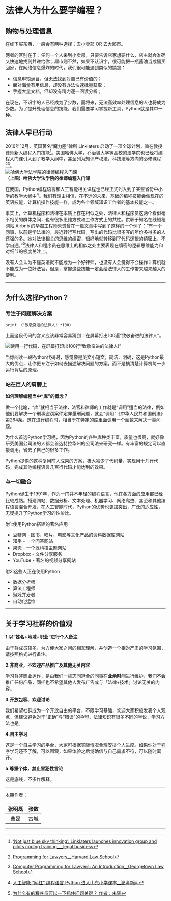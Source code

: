 # 法律人为什么要学编程？

## 购物与处理信息

在线下买东西，一般会有两种选择：去小卖部 OR 去大超市。

两者的区别在于：任何一个人来到小卖部，只要告诉店家想要什么，店主就会准确又快速地找到并递给你；超市则不然，如果不认识字，很可能把一瓶酱油当成醋买回家，在网络信息爆炸的时代，我们很可能遇到类似的尴尬：

* 信息琳琅满目，但无法找到对自己有价值的；
* 面对海量有用信息，却没有办法快速批量获取；
* 手握大量文档，但却没有精力逐一阅读分析；

在现在，不识字的人已经成为了少数，而将来，无法高效率处理信息的人也将成为少数。为了提升处理信息的技能，我们需要学习掌握新工具，Python就是其中一种。

## 法律人早已行动

2016年12月，英国著名“魔力圈”律所 Linklaters 启动了一项全球计划，旨在教授律师新人编程入门技能[^3]。美国哈佛大学，乔治城大学等高校的法学院也已经将编程入门课引入到了教学大纲中，甚至列为知识产权法，科技法等方向的必修课程[^4][^5]。  
![哈佛大学法学院的律师编程入门课](http://o6nu63qnj.bkt.clouddn.com/hwd.png)  
**（上图）哈佛大学法学院的律师编程入门课**

在我国，Python编程语言和人工智能相关课程也已经正式列入到了某些省份中小学的教学大纲中[^6]。我们有理由相信，在不远的未来，基础的编程技能会像现在的英语技能，计算机操作技能一样，成为各个领域知识工作者的基本技能之一。

事实上，计算机程序和法律在本质上存在相似之处，法律人和程序员这两个看似毫不相关的群体之间，也有很多思维方式和工作方式上的共性。供职于知名在线短租网站 Airbnb 的华裔工程师朱赟曾在一篇文章中写到了这样的一个例子：“有一个同事，以前是学法律的，最近转行写代码，写出的代码比很多写的年份多得多的人还强的多。她对法律相关的思维的缜密，很好地就转移到了代码逻辑的缜密上，不学自通。”[^8]法律人和程序员在思维上的相似之处主要表现在缜密的逻辑思维能力和对细节的极度关注上。

没有人会认为不懂英语就不能成为一个好律师，也没有人会觉得不会操作计算机就不能成为一位好法官，但是，掌握这些技能一定会给法律人的工作带来越来越大的便利。

---

## 为什么选择Python？

### 专注于问题解决方案

```
print （'致敬奋进的法律人!'*100)
```

上面这段代码的含义应该非常容易猜到：在屏幕打出100遍“致敬奋进的法律人”。

![使用一行代码，在屏幕打印出100行“致敬奋进的法律人!”](http://o6nu63qnj.bkt.clouddn.com/qy02.jpg)

当你阅读一段Python代码时，感觉像是英文小短文，简洁、明确，这是Python最大的优点，让你更专注于如何去描述解决问题的方案，而不是搞清楚计算机每一步运行背后的原理。

### 站在巨人的肩膀上

**如何理解编程当中“库”的概念？**

做一个比喻，“库”就相当于法律，法官和律师的工作就是“调用”适当的法律，例如他们要解决一个刑事盗窃案件定罪量刑问题，就会“调用”《中华人民共和国刑法》第264条。这在进行编程时，相当于在特定的库里面调用一个函数来解决一类问题。

为什么首选Python学习呢，因为Python的各种库种类丰富，质量也很高，就好像研究美国公司法的人都会首选特拉华州的公司法来研究一样。有丰富的规定可以直接调用，省去了自己的很多工作。

Python提供的这种复用前人成果的方案，极大减少了代码量，实现用十几行代码，完成其他编程语言几百行代码才能达到的效果。

### 与一切融合

Python诞生于1991年，作为一门并不年轻的编程语言，他在各方面的应用都已经比较成熟。搭建网站、数据分析、文本处理、机器学习、网络爬虫、甚至和其他编程语言混合开发，在人工智能时代，Python的优势也更加突出，广泛的适应性，无疑提升了Python学习的性价比。

附1:使用Python搭建的著名应用

* 豆瓣网 - 图书、唱片、电影等文化产品的资料数据库网站
* 知乎 - 一个问答网站
* 果壳 - 一个泛科技主题网站
* Dropbox - 文件分享服务
* YouTube - 著名的视频分享网站

附2:这些人正在使用Python

* 数据分析师
* 算法工程师
* 游戏开发者
* 自动化运维

---
## 关于学习社群的价值观
**1.以“姓名+地域+职业“进行个人备注**

由于群成员较多，为方便大家之间的相互理解，并创造一个相对严肃的学习氛围，请按照格式进行备注。

**2.非商业，不欢迎产品推广及其他无关内容**

学习群非商业运作，是由我们一些志同道合的同事在**业余时间**进行维护，我们不会推广任何产品，同样也不希望其他人发布广告或与「法律+技术」讨论无关的内容。

**3.开放包容、欢迎讨论**

我们希望社群成为一个开放自由的平台，不限学习基础，欢迎大家积极发表个人观点，但建议避免对于“正确”与“错误”的争辩，法律知识有很多不同的学说，学习方法也是。

**4.自主学习**

这是一个自主学习的平台，大家可根据实际情况合理安排个人进度。如果你对于程序学习还不了解，可以围观，如果体验之后觉确信与自己需求不符，可以随时离开。


**5.尊重个体，禁止冒犯性言论**

这是底线，不多作解释。

---

本期作者：

| 张明磊 | 张数 |
| :---: | :---: |
| 曹磊 | 古城 |

---

[^1]: [Meet ‘Ross,’ the newly hired legal robot\_\_Washington Post](https://www.washingtonpost.com/news/innovations/wp/2016/05/16/meet-ross-the-newly-hired-legal-robot/) 

[^3]: [‘Not just blue sky thinking’: Linklaters launches innovation group and pilots coding training\_\_\_legal business](https://www.legalbusiness.co.uk/blogs/not-just-blue-sky-thinking-linklaters-launches-innovation-group-and-pilots-coding-training/) 

[^4]: [Programming for Lawyers\_\_Harvard Law School](http://hls.harvard.edu/academics/curriculum/catalog/default.aspx?o=71516) 

[^5]: [Computer Programming for Lawyers: An Introduction\_\_Georgetown Law School](https://curriculum.law.georgetown.edu) 

[^6]: [人工智能 “网红” 编程语言 Python 进入山东小学课本\_\_澎湃新闻](http://www.thepaper.cn/newsDetail_forward_1901353) 

[^7]: [Code V2.0 by Lawrence Lessig](http://codev2.cc/) 

[^8]: [为什么有的程序员可以一下抓住问题关键？ 作者：朱赟](http://mp.weixin.qq.com/s/U_DbPaZ0joh1qMCj8JIvDA) 

